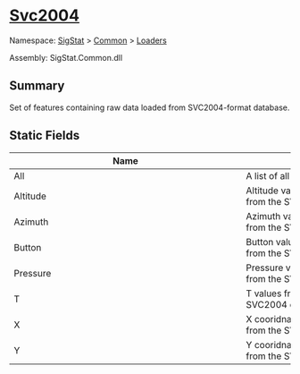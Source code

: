 # [Svc2004](./Svc2004.md)

Namespace: [SigStat]() > [Common](./../README.md) > [Loaders](./README.md)

Assembly: SigStat.Common.dll

## Summary
Set of features containing raw data loaded from SVC2004-format database.

## Static Fields

| Name | Summary | 
| --- | --- | 
| All<div style="width: 400px">| A list of all Svc2004 feature descriptors<div style="width: 400px">| <br>
| Altitude<div style="width: 400px">| Altitude values from the online signature imported from the SVC2004 database<div style="width: 400px">| <br>
| Azimuth<div style="width: 400px">| Azimuth values from the online signature imported from the SVC2004 database<div style="width: 400px">| <br>
| Button<div style="width: 400px">| Button values from the online signature imported from the SVC2004 database<div style="width: 400px">| <br>
| Pressure<div style="width: 400px">| Pressure values from the online signature imported from the SVC2004 database<div style="width: 400px">| <br>
| T<div style="width: 400px">| T values from the online signature imported from the SVC2004 database<div style="width: 400px">| <br>
| X<div style="width: 400px">| X cooridnates from the online signature imported from the SVC2004 database<div style="width: 400px">| <br>
| Y<div style="width: 400px">| Y cooridnates from the online signature imported from the SVC2004 database<div style="width: 400px">| <br>


